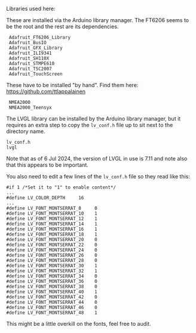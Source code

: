 Libraries used here:

These are installed via the Arduino library manager. The FT6206 seems
to be the root and the rest are its dependencies. 

```
 Adafruit_FT6206_Library 
 Adafruit_BusIO
 Adafruit_GFX_Library
 Adafruit_ILI9341
 Adafruit_SH110X
 Adafruit_STMPE610
 Adafruit_TSC2007
 Adafruit_TouchScreen
```

These have to be installed "by hand". Find them here: 
https://github.com/ttlappalainen

```
 NMEA2000
 NMEA2000_Teensyx
```
The LVGL library can be installed by the Arduino library manager, but
 it requires an extra step to copy the `lv_conf.h` file up to sit next
 to the directory name.
 ```
 lv_conf.h
 lvgl
``` 
Note that as of 6 Jul 2024, the version of LVGL in use is 7.11 and
note also that this appears to be important.

You also need to edit a few lines of the `lv_conf.h` file so they read like this:
```
#if 1 /*Set it to "1" to enable content*/
...
#define LV_COLOR_DEPTH     16
...
#define LV_FONT_MONTSERRAT_8     0
#define LV_FONT_MONTSERRAT_10    1
#define LV_FONT_MONTSERRAT_12    1
#define LV_FONT_MONTSERRAT_14    1
#define LV_FONT_MONTSERRAT_16    1
#define LV_FONT_MONTSERRAT_18    1
#define LV_FONT_MONTSERRAT_20    0
#define LV_FONT_MONTSERRAT_22    0
#define LV_FONT_MONTSERRAT_24    0
#define LV_FONT_MONTSERRAT_26    0
#define LV_FONT_MONTSERRAT_28    0
#define LV_FONT_MONTSERRAT_30    1
#define LV_FONT_MONTSERRAT_32    1
#define LV_FONT_MONTSERRAT_34    0
#define LV_FONT_MONTSERRAT_36    0
#define LV_FONT_MONTSERRAT_38    0
#define LV_FONT_MONTSERRAT_40    1
#define LV_FONT_MONTSERRAT_42    0
#define LV_FONT_MONTSERRAT_44    0
#define LV_FONT_MONTSERRAT_46    0
#define LV_FONT_MONTSERRAT_48    1
```
This might be a little overkill on the fonts, feel free to audit.



